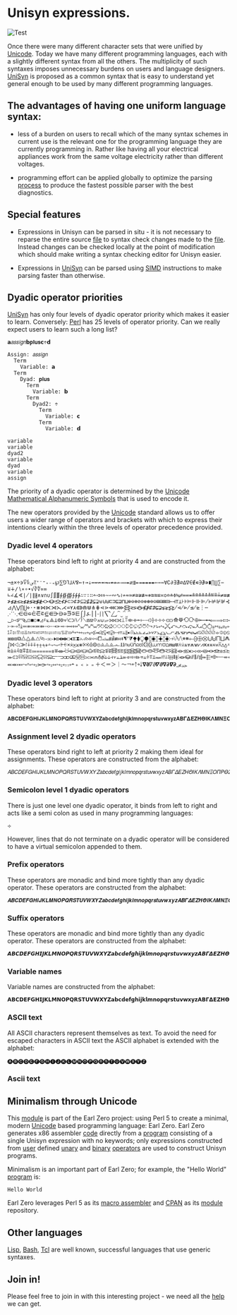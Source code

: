 # Unisyn expressions.

![Test](https://github.com/philiprbrenan/UnisynParse/workflows/Test/badge.svg)

Once there were many different character sets that were unified by [Unicode](https://en.wikipedia.org/wiki/Unicode). 
Today we have many different programming languages, each with a slightly
different syntax from all the others. The multiplicity of such syntaxes imposes
unnecessary burdens on users and language designers.  [UniSyn](https://github.com/philiprbrenan/UnisynParse) is proposed as a
common syntax that is easy to understand yet general enough to be used by many
different programming languages.

## The advantages of having one uniform language syntax:

- less of a burden on users to recall which of the many syntax schemes in
current use is the relevant one for the programming language they are currently
programming in.  Rather like having all your electrical appliances work from
the same voltage electricity rather than different voltages.

- programming effort can be applied globally to optimize the parsing [process](https://en.wikipedia.org/wiki/Process_management_(computing)) to
produce the fastest possible parser with the best diagnostics.

## Special features

- Expressions in Unisyn can be parsed in situ - it is not necessary to reparse
the entire source [file](https://en.wikipedia.org/wiki/Computer_file) to syntax check changes made to the [file](https://en.wikipedia.org/wiki/Computer_file). Instead
changes can be checked locally at the point of modification which should make
writing a syntax checking editor for Unisyn easier.

- Expressions in [UniSyn](https://github.com/philiprbrenan/UnisynParse) can be parsed using [SIMD](https://www.officedaytime.com/simd512e/) instructions to make parsing
faster than otherwise.

## Dyadic operator priorities
 [UniSyn](https://github.com/philiprbrenan/UnisynParse) has only four levels of dyadic operator priority which makes it easier
to learn. Conversely: [Perl](http://www.perl.org/) has 25 levels of operator priority.  Can we really
expect users to learn such a long list?

```
𝗮𝑎𝑠𝑠𝑖𝑔𝑛𝗯𝐩𝐥𝐮𝐬𝗰÷𝗱

Assign: 𝑎𝑠𝑠𝑖𝑔𝑛
  Term
    Variable: 𝗮
  Term
    Dyad: 𝐩𝐥𝐮𝐬
      Term
        Variable: 𝗯
      Term
        Dyad2: ÷
          Term
            Variable: 𝗰
          Term
            Variable: 𝗱

variable
variable
dyad2
variable
dyad
variable
assign
```

The priority of a dyadic operator is determined by the [Unicode Mathematical Alphanumeric Symbols](https://en.wikipedia.org/wiki/Mathematical_Alphanumeric_Symbols) that is used to
encode it.

The new operators provided by the [Unicode](https://en.wikipedia.org/wiki/Unicode) standard allows us to offer users a
wider range of operators and brackets with which to express their intentions
clearly within the three levels of operator precedence provided.

### Dyadic level 4 operators

These operators bind left to right at priority 4 and are constructed from the alphabet:

```
¬±×÷϶؆؇؈⁄⁒⁺⁻⁼₊₋₌℘⅀⅁⅂⅃⅄⅋←↑→↓↔↚↛↠↣↦↮⇎⇏⇒⇔⇴⇵⇶⇷⇸⇹⇺⇻⇼⇽⇾⇿∀∁∂∃∄∅∆∇∈∉∊∋∌∍∎∏∐∑−∓∔∕∖∗∘∙√∛∜∝∞
∟∠∡∢∣∤∥∦∧∨∩∪∫∬∭∮∯∰∱∲∳∴∵∶∷∸∹∺∻∼∽∾∿≀≁≂≃≄≅≆≇≈≉≊≋≌≍≎≏≐≑≒≓≔≕≖≗≘≙≚≛≜≝≞≟≠≡≢≣≤≥≦≧≨≩≪≫≬≭≮
≯≰≱≲≳≴≵≶≷≸≹≺≻≼≽≾≿⊀⊁⊂⊃⊄⊅⊆⊇⊈⊉⊊⊋⊌⊍⊎⊏⊐⊑⊒⊓⊔⊕⊖⊗⊘⊙⊚⊛⊜⊝⊞⊟⊠⊡⊢⊣⊤⊥⊦⊧⊨⊩⊪⊫⊬⊭⊮⊯⊰⊱⊲⊳⊴⊵⊶⊷⊸⊹⊺⊻⊼⊽⊾
⊿⋀⋁⋂⋃⋄⋅⋆⋇⋈⋉⋊⋋⋌⋍⋎⋏⋐⋑⋒⋓⋔⋕⋖⋗⋘⋙⋚⋛⋜⋝⋞⋟⋠⋡⋢⋣⋤⋥⋦⋧⋨⋩⋪⋫⋬⋭⋮⋯⋰⋱⋲⋳⋴⋵⋶⋷⋸⋹⋺⋻⋼⋽⋾⋿⌠⌡⍼⎪⎮⎯⎰⎱⎲⎳⏜⏝⏞⏟⏠
⏡▷◁◸◹◺◻◼◽◾◿♯⟀⟁⟂⟃⟄⟇⟈⟉⟊⟋⟌⟍⟎⟏⟐⟑⟒⟓⟔⟕⟖⟗⟘⟙⟚⟛⟜⟝⟞⟟⟠⟡⟢⟣⟤⟥⟰⟱⟲⟳⟴⟵⟶⟷⟸⟹⟺⟻⟼⟽⟾⟿⤀⤁⤂⤃⤄⤅⤆⤇⤈⤉⤊⤋⤌⤍⤎⤏
⤐⤑⤒⤓⤔⤕⤖⤗⤘⤙⤚⤛⤜⤝⤞⤟⤠⤡⤢⤣⤤⤥⤦⤧⤨⤩⤪⤫⤬⤭⤮⤯⤰⤱⤲⤳⤴⤵⤶⤷⤸⤹⤺⤻⤼⤽⤾⤿⥀⥁⥂⥃⥄⥅⥆⥇⥈⥉⥊⥋⥌⥍⥎⥏⥐⥑⥒⥓⥔⥕⥖⥗⥘⥙⥚⥛⥜⥝⥞⥟
⥠⥡⥢⥣⥤⥥⥦⥧⥨⥩⥪⥫⥬⥭⥮⥯⥰⥱⥲⥳⥴⥵⥶⥷⥸⥹⥺⥻⥼⥽⥾⥿⦀⦁⦂⦙⦚⦛⦜⦝⦞⦟⦠⦡⦢⦣⦤⦥⦦⦧⦨⦩⦪⦫⦬⦭⦮⦯⦰⦱⦲⦳⦴⦵⦶⦷⦸⦹⦺⦻⦼⦽⦾⦿⧀⧁⧂⧃⧄⧅
⧆⧇⧈⧉⧊⧋⧌⧍⧎⧏⧐⧑⧒⧓⧔⧕⧖⧗⧜⧝⧞⧟⧠⧡⧢⧣⧤⧥⧦⧧⧨⧩⧪⧫⧬⧭⧮⧯⧰⧱⧲⧳⧴⧵⧶⧷⧸⧹⧺⧻⧾⧿⨀⨁⨂⨃⨄⨅⨆⨇⨈⨉⨊⨋⨌⨍⨎⨏⨐⨑⨒⨓⨔⨕⨖⨗⨘⨙⨚⨛
⨜⨝⨞⨟⨠⨡⨢⨣⨤⨥⨦⨧⨨⨩⨪⨫⨬⨭⨮⨯⨰⨱⨲⨳⨴⨵⨶⨷⨸⨹⨺⨻⨼⨽⨾⨿⩀⩁⩂⩃⩄⩅⩆⩇⩈⩉⩊⩋⩌⩍⩎⩏⩐⩑⩒⩓⩔⩕⩖⩗⩘⩙⩚⩛⩜⩝⩞⩟⩠⩡⩢⩣⩤⩥⩦⩧⩨⩩⩪⩫
⩬⩭⩮⩯⩰⩱⩲⩳⩴⩵⩶⩷⩸⩹⩺⩻⩼⩽⩾⩿⪀⪁⪂⪃⪄⪅⪆⪇⪈⪉⪊⪋⪌⪍⪎⪏⪐⪑⪒⪓⪔⪕⪖⪗⪘⪙⪚⪛⪜⪝⪞⪟⪠⪡⪢⪣⪤⪥⪦⪧⪨⪩⪪⪫⪬⪭⪮⪯⪰⪱⪲⪳⪴⪵⪶⪷⪸⪹⪺⪻
⪼⪽⪾⪿⫀⫁⫂⫃⫄⫅⫆⫇⫈⫉⫊⫋⫌⫍⫎⫏⫐⫑⫒⫓⫔⫕⫖⫗⫘⫙⫚⫛⫝̸⫝⫞⫟⫠⫡⫢⫣⫤⫥⫦⫧⫨⫩⫪⫫⫬⫭⫮⫯⫰⫱⫲⫳⫴⫵⫶⫷⫸⫹⫺⫻⫼⫽⫾⫿⬰⬱⬲⬳⬴⬵⬶⬷⬸⬹⬺⬻
⬼⬽⬾⬿⭀⭁⭂⭃⭄⭇⭈⭉⭊⭋⭌﬩﹢﹤﹥﹦＋＜＝＞｜～￢￩￪￫￬𝛁𝛛𝛻𝜕𝜵𝝏𝝯𝞉𝞩𝟃𞻰𞻱
```

### Dyadic level 3 operators

These operators bind left to right at priority 3 and are constructed from the alphabet:

```
𝐀𝐁𝐂𝐃𝐄𝐅𝐆𝐇𝐈𝐉𝐊𝐋𝐌𝐍𝐎𝐏𝐐𝐑𝐒𝐓𝐔𝐕𝐖𝐗𝐘𝐙𝐚𝐛𝐜𝐝𝐞𝐟𝐠𝐡𝐢𝐣𝐤𝐥𝐦𝐧𝐨𝐩𝐪𝐫𝐬𝐭𝐮𝐯𝐰𝐱𝐲𝐳𝚨𝚩𝚪𝚫𝚬𝚭𝚮𝚯𝚰𝚱𝚲𝚳𝚴𝚵𝚶𝚷𝚸𝚹𝚺𝚻𝚼𝚽𝚾𝚿𝛀𝛁𝛂𝛃𝛄𝛅𝛆𝛇𝛈𝛉𝛊𝛋𝛌𝛍𝛎𝛏𝛐𝛑𝛒𝛓𝛔𝛕𝛖𝛗𝛘𝛙𝛚𝛛𝛜𝛝𝛞𝛟𝛠𝛡
```

### Assignment level 2 dyadic operators

These operators bind right to left at priority 2 making them ideal for
assignments. These operators are constructed from the alphabet:

```
𝐴𝐵𝐶𝐷𝐸𝐹𝐺𝐻𝐼𝐽𝐾𝐿𝑀𝑁𝑂𝑃𝑄𝑅𝑆𝑇𝑈𝑉𝑊𝑋𝑌𝑍𝑎𝑏𝑐𝑑𝑒𝑓𝑔𝑖𝑗𝑘𝑙𝑚𝑛𝑜𝑝𝑞𝑟𝑠𝑡𝑢𝑣𝑤𝑥𝑦𝑧𝛢𝛣𝛤𝛥𝛦𝛧𝛨𝛩𝛪𝛫𝛬𝛭𝛮𝛯𝛰𝛱𝛲𝛳𝛴𝛵𝛶𝛷𝛸𝛹𝛺𝛻𝛼𝛽𝛾𝛿𝜀𝜁𝜂𝜃𝜄𝜅𝜆𝜇𝜈𝜉𝜊𝜋𝜌𝜍𝜎𝜏𝜐𝜑𝜒𝜓𝜔𝜕𝜖𝜗𝜘𝜙𝜚𝜛
```

### Semicolon level 1 dyadic operators

There is just one level one dyadic operator, it binds from left to right and
acts like a semi colon as used in many programming languages:

 ```⟢```

However, lines that do not terminate on a dyadic operator will be considered to
have a virtual semicolon appended to them.


### Prefix operators

These operators are monadic and bind more tightly than any dyadic operator.
These operators are constructed from the alphabet:

```
𝑨𝑩𝑪𝑫𝑬𝑭𝑮𝑯𝑰𝑱𝑲𝑳𝑴𝑵𝑶𝑷𝑸𝑹𝑺𝑻𝑼𝑽𝑾𝑿𝒀𝒁𝒂𝒃𝒄𝒅𝒆𝒇𝒈𝒉𝒊𝒋𝒌𝒍𝒎𝒏𝒐𝒑𝒒𝒓𝒔𝒕𝒖𝒗𝒘𝒙𝒚𝒛𝜜𝜝𝜞𝜟𝜠𝜡𝜢𝜣𝜤𝜥𝜦𝜧𝜨𝜩𝜪𝜫𝜬𝜭𝜮𝜯𝜰𝜱𝜲𝜳𝜴𝜵𝜶𝜷𝜸𝜹𝜺𝜻𝜼𝜽𝜾𝜿𝝀𝝁𝝂𝝃𝝄𝝅𝝆𝝇𝝈𝝉𝝊𝝋𝝌𝝍𝝎𝝏𝝐𝝑𝝒𝝓𝝔𝝕
```

### Suffix operators

These operators are monadic and bind more tightly than any dyadic operator.
These operators are constructed from the alphabet:

```
𝘼𝘽𝘾𝘿𝙀𝙁𝙂𝙃𝙄𝙅𝙆𝙇𝙈𝙉𝙊𝙋𝙌𝙍𝙎𝙏𝙐𝙑𝙒𝙓𝙔𝙕𝙖𝙗𝙘𝙙𝙚𝙛𝙜𝙝𝙞𝙟𝙠𝙡𝙢𝙣𝙤𝙥𝙦𝙧𝙨𝙩𝙪𝙫𝙬𝙭𝙮𝙯𝞐𝞑𝞒𝞓𝞔𝞕𝞖𝞗𝞘𝞙𝞚𝞛𝞜𝞝𝞞𝞟𝞠𝞡𝞢𝞣𝞤𝞥𝞦𝞧𝞨𝞩𝞪𝞫𝞬𝞭𝞮𝞯𝞰𝞱𝞲𝞳𝞴𝞵𝞶𝞷𝞸𝞹𝞺𝞻𝞼𝞽𝞾𝞿𝟀𝟁𝟂𝟃𝟄𝟅𝟆𝟇𝟈𝟉
```

### Variable names

Variable names are constructed from the alphabet:

```
𝗔𝗕𝗖𝗗𝗘𝗙𝗚𝗛𝗜𝗝𝗞𝗟𝗠𝗡𝗢𝗣𝗤𝗥𝗦𝗧𝗨𝗩𝗪𝗫𝗬𝗭𝗮𝗯𝗰𝗱𝗲𝗳𝗴𝗵𝗶𝗷𝗸𝗹𝗺𝗻𝗼𝗽𝗾𝗿𝘀𝘁𝘂𝘃𝘄𝘅𝘆𝘇𝝖𝝗𝝘𝝙𝝚𝝛𝝜𝝝𝝞𝝟𝝠𝝡𝝢𝝣𝝤𝝥𝝦𝝧𝝨𝝩𝝪𝝫𝝬𝝭𝝮𝝯𝝰𝝱𝝲𝝳𝝴𝝵𝝶𝝷𝝸𝝹𝝺𝝻𝝼𝝽𝝾𝝿𝞀𝞁𝞂𝞃𝞄𝞅𝞆𝞇𝞈𝞉𝞊𝞋𝞌𝞍𝞎𝞏
```

### ASCII text

All ASCII characters represent themselves as text.  To avoid the need for
escaped characters in ASCII text the ASCII alphabet is extended with the
alphabet:

```
🅐🅑🅒🅓🅔🅕🅖🅗🅘🅙🅚🅛🅜🅝🅞🅟🅠🅡🅢🅣🅤🅥🅦🅧🅨🅩
```

### Ascii text


## Minimalism through Unicode

This [module](https://en.wikipedia.org/wiki/Modular_programming) is part of the Earl Zero project: using Perl 5 to create a minimal,
modern [Unicode](https://en.wikipedia.org/wiki/Unicode) based programming language: Earl Zero. Earl Zero generates x86
assembler [code](https://en.wikipedia.org/wiki/Computer_program) directly from a [program](https://en.wikipedia.org/wiki/Computer_program) consisting of a single Unisyn expression
with no keywords; only expressions constructed from [user](https://en.wikipedia.org/wiki/User_(computing)) defined
[unary](https://en.wikipedia.org/wiki/Unary_operation) and
[binary](https://en.wikipedia.org/wiki/Binary_operation)
[operators](https://en.wikipedia.org/wiki/Operator_(mathematics)) are used to
construct Unisyn programs.

Minimalism is an important part of Earl Zero; for example, the "Hello World" [program](https://en.wikipedia.org/wiki/Computer_program) is:

```
Hello World
```

Earl Zero leverages Perl 5 as its [macro
assembler](https://en.wikipedia.org/wiki/Assembly_language#Macros) and
[CPAN](https://metacpan.org/author/PRBRENAN) as its [module](https://en.wikipedia.org/wiki/Modular_programming) repository.

## Other languages
 [Lisp](https://en.wikipedia.org/wiki/Lisp), [Bash](https://en.wikipedia.org/wiki/Bash_(Unix_shell)), [Tcl](https://en.wikipedia.org/wiki/Tcl) are well known, successful languages that use generic syntaxes.

## Join in!

Please feel free to join in with this interesting project - we need all the [help](https://en.wikipedia.org/wiki/Online_help) we can get.
